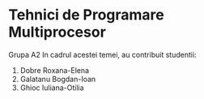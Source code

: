 # Tehnici de Programare Multiprocesor
Grupa A2
In cadrul acestei temei, au contribuit studentii:
1) Dobre Roxana-Elena
2) Galatanu Bogdan-Ioan
3) Ghioc Iuliana-Otilia
